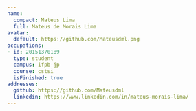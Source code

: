 ```yaml
---
name:
  compact: Mateus Lima
  full: Mateus de Morais Lima
avatar:
  default: https://github.com/Mateusdml.png
occupations:
- id: 20151370189
  type: student
  campus: ifpb-jp
  course: cstsi
  isFinished: true
addresses:
  github: https://github.com/Mateusdml
  linkedin: https://www.linkedin.com/in/mateus-morais-lima/
---
```

